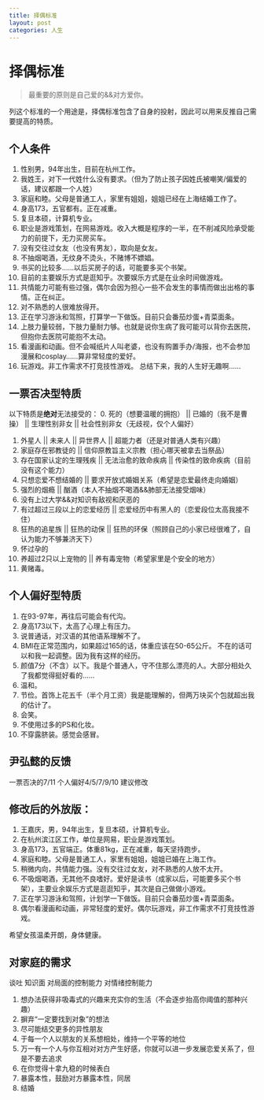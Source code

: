 ```yaml
---
title: 择偶标准
layout: post
categories: 人生
---
```


# 择偶标准
> 最重要的原则是自己爱的&&对方爱你。

列这个标准的一个用途是，择偶标准包含了自身的投射，因此可以用来反推自己需要提高的特质。

## 个人条件
1. 性别男，94年出生，目前在杭州工作。
2. 我姓王，对下一代姓什么没有要求。（但为了防止孩子因姓氏被嘲笑/偏爱的话，建议都跟一个人姓）
3. 家庭和睦。父母是普通工人，家里有姐姐，姐姐已经在上海结婚工作了。
4. 身高173，五官都有。正在减重。
5. 复旦本硕，计算机专业。
6. 职业是游戏策划，在网易游戏。收入大概是程序的一半，在不削减风险承受能力的前提下，无力买房买车。
7. 没有交往过女友（也没有男友），取向是女友。
8. 不抽烟喝酒，无纹身不烫头，不赌博不嫖娼。
9. 书买的比较多……以后买房子的话，可能要多买个书架。
10. 目前的主要娱乐方式是逛知乎。次要娱乐方式是在业余时间做游戏。
11. 共情能力可能有些过强，偶尔会因为担心一些不会发生的事情而做出出格的事情。正在纠正。
12. 对不熟悉的人很难放得开。
13. 正在学习游泳和驾照，打算学一下做饭。目前只会番茄炒蛋+青菜面条。
14. 上肢力量较弱，下肢力量耐力够。也就是说你生病了我可能可以背你去医院，但抱你去医院可能抱不太动。
15. 看漫画和动画。但不会喊纸片人叫老婆，也没有购置手办/海报，也不会参加漫展和cosplay……算非常轻度的爱好。
16. 玩游戏。非工作需求不打竞技性游戏。
总结下来，我的人生好无趣啊……

## 一票否决型特质
以下特质是**绝对**无法接受的：
0. 死的（想要温暖的拥抱） || 已婚的（我不是曹操） || 生理性别非女 || 社会性别非女（无歧视，仅个人偏好）
1. 外星人 || 未来人 || 异世界人 || 超能力者（还是对普通人类有兴趣）
2. 家庭存在邪教徒的 || 信仰原教旨主义宗教（担心哪天被拿去当祭品）
3. 存在国家认定的生理残疾 || 无法治愈的致命疾病 || 传染性的致命疾病（目前没有这个能力）
4. 只想恋爱不想结婚的 || 要求开放式婚姻关系（希望是恋爱最终走向婚姻）
5. 强烈的烟瘾 || 酗酒（本人不抽烟不喝酒&&肺部无法接受烟味）
6. 没有上过大学&&对知识有敌视和厌恶的
7. 有过超过三段以上的恋爱经历 || 恋爱经历中有黑人的（恋爱段位太高我接不住）
8. 狂热的追星族 || 狂热的动保 || 狂热的环保（照顾自己的小家已经很难了，自认为能力不够兼济天下）
9. 怀过孕的 
10. 养超过2只以上宠物的 || 养有毒宠物（希望家里是个安全的地方）
11. 黄赌毒。

## 个人偏好型特质
1. 在93-97年，再往后可能会有代沟。
2. 身高173以下，太高了心理上有压力。
3. 说普通话，对汉语的其他语系理解不了。
4. BMI在正常范围内，如果超过165的话，体重应该在50-65公斤。
不在的话可以和我一起调整。因为我有这样的经历。
5. 颜值7分（不含）以下。我是个普通人，守不住那么漂亮的人。大部分相处久了我都觉得挺好看的……
6. 温和。
7. 节俭。首饰上花五千（半个月工资）我是能理解的，但两万块买个包就超出我的估计了。
8. 会笑。
9. 不使用过多的PS和化妆。
10. 不穿露脐装。感觉会感冒。

## 尹弘懿的反馈
一票否决的7/11
个人偏好4/5/7/9/10
建议修改

## 修改后的外放版：

1. 王嘉庆，男，94年出生，复旦本硕，计算机专业。
2. 在杭州滨江区工作，单位是网易，职业是游戏策划。
3. 身高173，五官端正。体重81kg，正在减重，每天坚持跑步。
4. 家庭和睦。父母是普通工人，家里有姐姐，姐姐已婚在上海工作。
5. 稍微内向，共情能力强。没有交往过女友，对不熟悉的人放不太开。
6. 不吸烟喝酒，无其他不良嗜好。爱好是读书（成家以后，可能要多买个书架），主要业余娱乐方式是逛逛知乎，其次是自己做做小游戏。
7. 正在学习游泳和驾照，计划学一下做饭。目前只会番茄炒蛋+青菜面条。
8. 偶尔看漫画和动画，非常轻度的爱好。偶尔玩游戏，非工作需求不打竞技性游戏。

希望女孩温柔开朗，身体健康。

## 对家庭的需求
谈吐
知识面
对局面的控制能力
对情绪控制能力

1. 想办法获得非吸毒式的兴趣来充实你的生活（不会逐步抬高你阈值的那种兴趣）
2. 摒弃“一定要找到对象”的想法
3. 尽可能结交更多的异性朋友
4. 于每一个人以朋友的关系想相处，维持一个平等的地位
5. 万一有一个人与你互相对对方产生好感，你就可以进一步发展恋爱关系了，但是不要去追求
6. 在你觉得十拿九稳的时候表白
7. 暴露本性，鼓励对方暴露本性，同居
8. 结婚
